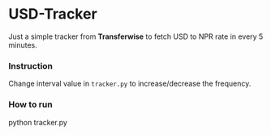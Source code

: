# USD-Tracker

Just a simple tracker from **Transferwise** to fetch USD to NPR rate in every 5 minutes.


### Instruction
Change interval value in `tracker.py` to increase/decrease the frequency.

### How to run
python tracker.py
